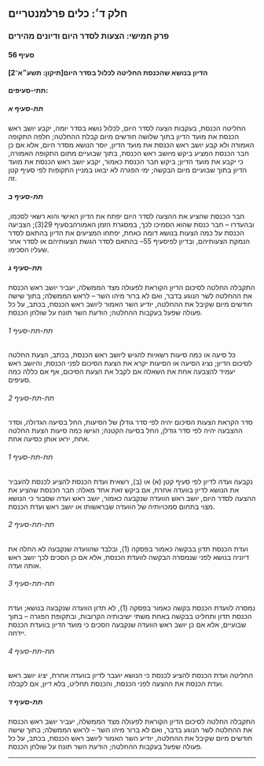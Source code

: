 ## חלק ד׳: כלים פרלמנטריים

### פרק חמישי: הצעות לסדר היום ודיונים מהירים

#### סעיף 56

**הדיון בנושא שהכנסת החליטה לכלול בסדר היום[תיקון: תשע״א־2]**



#### תתי-סעיפים:

##### תת-סעיף א

החליטה 
הכנסת, בעקבות הצעה לסדר היום, לכלול נושא בסדר יומה, יקבע יושב ראש הכנסת 
את מועד הדיון בתוך שלושה חודשים מיום קבלת ההחלטה; חלפה התקופה האמורה ולא
 קבע יושב ראש הכנסת את מועד הדיון, יוסר הנושא מסדר היום, אלא אם כן חבר 
הכנסת המציע ביקש מיושב ראש הכנסת, בתוך שבועיים מתום התקופה האמורה, כי 
יקבע את מועד הדיון; ביקש חבר הכנסת כאמור, יקבע יושב ראש הכנסת את מועד 
הדיון בתוך שבועיים מיום הבקשה; ימי הפגרה לא יבואו במניין התקופות לפי 
סעיף קטן זה.

##### תת-סעיף ב

חבר הכנסת שהציע את ההצעה לסדר היום יפתח את הדיון האישי והוא רשאי לסכמו, ובהעדרו – חבר כנסת שהוא הסמיכו לכך, במסגרת הזמן האמורהבסעיף 29(3); הצביעה הכנסת על כמה הצעות בנושא דומה כאחת, יפתחו המציעים את הדיון בהתאם לסדר הנמקת הצעותיהם, ובדיון לפיסעיף 55– בהתאם לסדר הגשת הצעותיהם או לסדר אחר שעליו הסכימו.

##### תת-סעיף ג

התקבלה 
החלטה לסיכום הדיון הקוראת לפעולה מצד הממשלה, יעביר יושב ראש הכנסת את 
ההחלטה לשר הנוגע בדבר, ואם לא ברור מיהו השר – לראש הממשלה; בתוך שישה 
חודשים מיום שקיבל את ההחלטה, יודיע השר האמור ליושב ראש הכנסת, בכתב, על 
כל פעולה שפעל בעקבות ההחלטה; הודעת השר תונח על שולחן הכנסת.

###### תת-תת-סעיף 1

כל סיעה או כמה סיעות רשאיות להגיש ליושב ראש הכנסת, בכתב, הצעת החלטה 
לסיכום הדיון; נציג הסיעה או הסיעות יקרא את הצעת הסיכום לפני הכנסת, 
והיושב ראש יעמיד להצבעה אחת את השאלה אם לקבל את הצעת הסיכום, אף אם כללה 
כמה סעיפים.

###### תת-תת-סעיף 2

סדר הקראת 
הצעות הסיכום יהיה לפי סדר גודלן של הסיעות, החל בסיעה הגדולה, וסדר ההצבעה
 יהיה לפי סדר גודלן, החל בסיעה הקטנה; הגישו כמה סיעות הצעת החלטה אחת, 
יראו אותן כסיעה אחת.

###### תת-תת-סעיף 1

נקבעה ועדה לדיון לפי סעיף קטן (א) או (ב), רשאית ועדת הכנסת להציע לכנסת 
להעביר את הנושא לדיון בוועדה אחרת, אם ביקש זאת אחד מאלה: חבר הכנסת שהציע
 את ההצעה לסדר היום, יושב ראש הוועדה שנקבעה כאמור, יושב ראש ועדה שסבור 
כי הנושא מצוי בתחום סמכויותיה של הוועדה שבראשותו או יושב ראש ועדת הכנסת.

###### תת-תת-סעיף 2

ועדת הכנסת
 תדון בבקשה כאמור בפסקה (1), ובלבד שהוועדה שנקבעה לא החלה את דיוניה 
בנושא לפני שנמסרה הבקשה לוועדת הכנסת, אלא אם כן הסכים לכך יושב ראש אותה 
ועדה.

###### תת-תת-סעיף 3

נמסרה 
לוועדת הכנסת בקשה כאמור בפסקה (1), לא תדון הוועדה שנקבעה בנושא; ועדת 
הכנסת תדון ותחליט בבקשה באחת משתי ישיבותיה הקרובות, ובתקופת הפגרה – בתוך
 שבועיים, אלא אם כן יושב ראש הוועדה שנקבעה הסכים כי מועד הדיון בוועדת 
הכנסת יידחה.

###### תת-תת-סעיף 4

החליטה 
ועדת הכנסת להציע לכנסת כי הנושא יועבר לדיון בוועדה אחרת, יציג יושב ראש 
ועדת הכנסת את ההצעה לפני הכנסת, והכנסת תחליט, בלא דיון, אם לקבלה.

##### תת-סעיף ד

התקבלה 
החלטה לסיכום הדיון הקוראת לפעולה מצד הממשלה, יעביר יושב ראש הכנסת את 
ההחלטה לשר הנוגע בדבר, ואם לא ברור מיהו השר – לראש הממשלה; בתוך שישה 
חודשים מיום שקיבל את ההחלטה, יודיע השר האמור ליושב ראש הכנסת, בכתב, על 
כל פעולה שפעל בעקבות ההחלטה; הודעת השר תונח על שולחן הכנסת.

----

